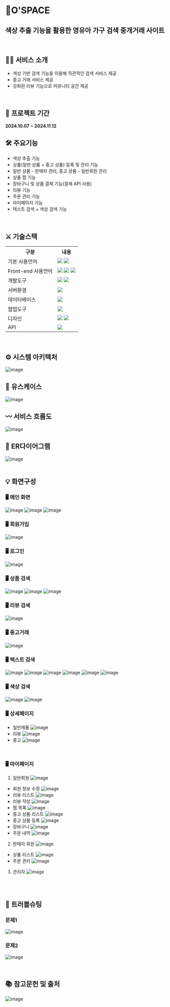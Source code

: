 # 🛒O'SPACE
## 색상 추출 기능을 활용한 영유아 가구 검색 중개거래 사이트
<br>

## 🙋‍♀️ 서비스 소개
* 색상 기반 검색 기능을 이용해 직관적인 검색 서비스 제공
* 중고 거래 서비스 제공
* 강화된 리뷰 기능으로 커뮤니티 공간 제공

<br>

## 📅 프로젝트 기간
**2024.10.07 ~ 2024.11.12**
<br>
## 🛠 주요기능
* 색상 추출 기능
* 상품(일반 상품 + 중고 상품) 등록 및 관리 기능
* 일반 상품 - 판매자 관리, 중고 상품 - 일반회원 관리
* 상품 찜 기능
* 장바구니 및 상품 결제 기능(결제 API 사용)
* 리뷰 기능
* 주문 관리 기능
* 마이페이지 기능
* 텍스트 검색 + 색상 검색 기능
<br>

## ⚔ 기술스택
<table>
    <tr>
        <th>구분</th>
        <th>내용</th>
    </tr>
    <tr>
        <td>기본 사용언어</td>
        <td>
            <img src="https://img.shields.io/badge/Java-007396?style=for-the-badge&logo=java&logoColor=white"/>
            <img src="https://img.shields.io/badge/javascript-F7DF1E?style=for-the-badge&logo=javascript&logoColor=black">
        </td>
    </tr>
    <tr>
        <td>Front-end 사용언어</td>
        <td>
            <img src="https://img.shields.io/badge/javascript-F7DF1E?style=for-the-badge&logo=javascript&logoColor=black">
            <img src="https://img.shields.io/badge/HTML-E34F26?style=for-the-badge&logo=html5&logoColor=white">
            <img src="https://img.shields.io/badge/CSS-1572B6?style=for-the-badge&logo=css3&logoColor=white">
        </td>
    </tr>
    <tr>
        <td>개발도구</td>
        <td>
          <img src="https://img.shields.io/badge/Eclipse-2C2255?style=for-the-badge&logo=Eclipse&logoColor=white"/>
        <img src="https://img.shields.io/badge/VSCode-007ACC?style=for-the-badge&logo=VisualStudioCode&logoColor=white"/>
        </td>
    </tr>
    <tr>
        <td>서버환경</td>
        <td>
          <img src="https://img.shields.io/badge/Apache Tomcat 9.0-D22128?style=for-the-badge&logo=Apache Tomcat&logoColor=white"/> 
        </td>
    </tr>
    <tr>
        <td>데이터베이스</td>
        <td>
            <img src="https://img.shields.io/badge/Oracle 11g-F80000?style=for-the-badge&logo=Oracle&logoColor=white"/> 
        </td>
    </tr>
    <tr>
        <td>협업도구</td>
        <td>
            <img src="https://img.shields.io/badge/GitHub-181717?style=for-the-badge&logo=GitHub&logoColor=white"/>
        </td>
    </tr>
    <tr>
        <td>디자인</td>
        <td>
            <img src="https://img.shields.io/badge/Figma-F24E1E?style=for-the-badge&logo=Figma&logoColor=white"/>
            <img src="https://img.shields.io/badge/css-1572B6?style=for-the-badge&logo=css3&logoColor=white">
        </td>
    </tr>
    <tr>
        <td>API</td>
        <td>
            <img src="https://github.com/user-attachments/assets/6b92ffad-ea5c-460c-bedb-61f130bce991"/>
        </td>
    </tr>
</table>
<br>

## ⚙ 시스템 아키텍처
![image](https://github.com/user-attachments/assets/65e470a0-6806-4e99-a035-c3df77808465)
<br>

## 📝 유스케이스
![image](https://github.com/user-attachments/assets/58426b29-034f-4f73-8aed-0ff73b4a7046)
<br>

## 〰 서비스 흐름도
![image](https://github.com/user-attachments/assets/671ea94c-7049-4ce7-bc08-70e0a1962265)
<br>

## 📌 ER다이어그램
![image](https://github.com/user-attachments/assets/1d0de395-382a-4e78-9803-ea5538fa4f0a)
<br>
<br>
## 💡 화면구성


### 🖥 메인 화면
![image](https://github.com/user-attachments/assets/9aac1702-eede-4ed2-9d8e-0995280ccf39)
![image](https://github.com/user-attachments/assets/cf3bc225-6ff5-4e31-9682-b88021200c42)
![image](https://github.com/user-attachments/assets/ba36916f-f1cc-49e5-9979-89e599e167aa)
<br>

### 🖥 회원가입
![image](https://github.com/user-attachments/assets/ff1dc7f7-6a27-4d35-9dd9-73946b43d8fe)
<br>

### 🖥 로그인
![image](https://github.com/user-attachments/assets/33297d7a-754b-433e-b72c-f95714c17ce1)
<br>

### 🖥 상품 검색
![image](https://github.com/user-attachments/assets/3ecea71b-bb23-49b0-ae8d-64fda8dca359)
![image](https://github.com/user-attachments/assets/4d018bab-17ff-46c8-8774-37757fe9d0c6)
![image](https://github.com/user-attachments/assets/eeb50aee-f0d9-4133-b01c-18dfaca80332)
<br>

### 🖥 리뷰 검색
![image](https://github.com/user-attachments/assets/ce036e63-81e9-458b-97b5-ab797e584164)
<br>

### 🖥 중고거래
![image](https://github.com/user-attachments/assets/95464a59-eb1a-47ec-a521-4d5aa6bbdd57)
<br>

### 🖥 텍스트 검색
![image](https://github.com/user-attachments/assets/5cfb9815-b36f-4fc6-a562-7d47c9e7f28b)
![image](https://github.com/user-attachments/assets/3a9d3a47-75d7-4fd3-9da8-e1bb8ddc3bc7)
![image](https://github.com/user-attachments/assets/202355d8-ae6b-47e9-bfe1-f64b71a93363)
![image](https://github.com/user-attachments/assets/139f9a92-e736-4802-92b0-da1e896eba2d)
![image](https://github.com/user-attachments/assets/9dc9b4f5-afcf-4a73-a8f5-b7f76aa41a87)
![image](https://github.com/user-attachments/assets/90af8977-6506-43c9-ad48-0d69483104c1)
<br>

### 🖥 색상 검색
![image](https://github.com/user-attachments/assets/11270b92-acae-4891-8df3-22d4993c2e0b)
![image](https://github.com/user-attachments/assets/44f0c60a-adbb-4a58-a671-b526835c38d5)
<br>

### 🖥 상세페이지
* 일반제품
![image](https://github.com/user-attachments/assets/92e44974-02cb-4360-ac71-833bf125ca7a)
* 리뷰
![image](https://github.com/user-attachments/assets/24231279-1cc9-4217-b0c6-ab459fa6baa4)
* 중고
![image](https://github.com/user-attachments/assets/d654fef6-4ed0-420d-ac3a-9a717c9a1a9d)
<br>

### 🖥 마이페이지
1) 일반회원
![image](https://github.com/user-attachments/assets/ec461c0d-2c16-4b14-9c82-bf2677d020f7)
- 회원 정보 수정
![image](https://github.com/user-attachments/assets/47d07acf-57ea-4d9b-ad8e-293758a3c59e)
- 리뷰 리스트
![image](https://github.com/user-attachments/assets/9711da93-4f2d-4d0f-ad80-296052c52b1c)
- 리뷰 작성
![image](https://github.com/user-attachments/assets/22aad25a-6824-42fd-a542-9ba4c43d05a5)
- 찜 목록
![image](https://github.com/user-attachments/assets/ef426d90-a684-4b21-b2a3-76c67b1bb5a3)
- 중고 상품 리스트 
![image](https://github.com/user-attachments/assets/0dc69844-7854-4b58-a91a-d781bf2b6e15)
- 중고 상품 등록
![image](https://github.com/user-attachments/assets/1ae91593-8790-4331-b90c-8594a7dba592)
- 장바구니
![image](https://github.com/user-attachments/assets/346483e8-c8b0-4898-8b19-9767e710de69)
- 주문 내역
![image](https://github.com/user-attachments/assets/c87549fb-67d0-4b01-b515-d9e644e2cba5)
2) 판매자 회원
![image](https://github.com/user-attachments/assets/caf640f1-9b42-4b83-9851-e10ddf88ea25)
- 상품 리스트
![image](https://github.com/user-attachments/assets/65adefed-2601-47f1-a8c8-ee39f0eb508a)
- 주문 관리 
![image](https://github.com/user-attachments/assets/3901c2d0-41a4-40ed-859e-16162504762a)
3) 관리자
![image](https://github.com/user-attachments/assets/59f80588-2f11-4a02-a690-8ab3e782d95b)
<br>
<br>

## 🥊 트러블슈팅
### 문제1
![image](https://github.com/user-attachments/assets/b03ac78f-5ea0-4eb1-8644-ecefc2a81c65)
### 문제2 
![image](https://github.com/user-attachments/assets/b3a9626f-efde-4d83-92a0-f5cd7f41c2bd)
<br>

<br>

## 📚 참고문헌 및 출처
![image](https://github.com/user-attachments/assets/d1740c2e-36d8-4084-b821-30dbabc8db30)
